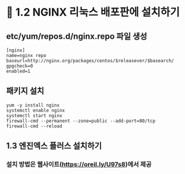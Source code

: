 # 📘 1.2 NGINX 리눅스 배포판에 설치하기

## etc/yum/repos.d/nginx.repo 파일 생성
```
[nginx]
name=nginx repo
baseurl=http://nginx.org/packages/centos/$releasever/$basearch/
gpgcheck=0
enabled=1
```

## 패키지 설치

```
yum -y install nginx
systemctl enable nginx
systemctl start nginx
firewall-cmd --permanent --zone=public --add-port=80/tcp
firewall-cmd --reload
```

## 1.3 엔진엑스 플러스 설치하기

### 설치 방법은 웹사이트(https://oreil.ly/U97s8)에서 제공